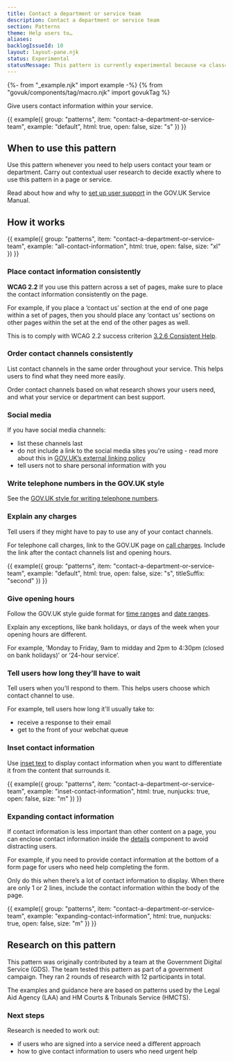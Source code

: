 ```yaml
---
title: Contact a department or service team
description: Contact a department or service team
section: Patterns
theme: Help users to…
aliases:
backlogIssueId: 10
layout: layout-pane.njk
status: Experimental
statusMessage: This pattern is currently experimental because <a class="govuk-link" href="#next-steps">more research</a> is needed to validate it.
---
```


{%- from "_example.njk" import example -%}
{% from "govuk/components/tag/macro.njk" import govukTag %}

Give users contact information within your service.

{{ example({ group: "patterns", item: "contact-a-department-or-service-team", example: "default", html: true, open: false, size: "s" }) }}

## When to use this pattern

Use this pattern whenever you need to help users contact your team or department. Carry out contextual user research to decide exactly where to use this pattern in a page or service.

Read about how and why to [set up user support](https://www.gov.uk/service-manual/helping-people-to-use-your-service/set-up-and-manage-user-support) in the GOV.UK Service Manual.

## How it works

{{ example({ group: "patterns", item: "contact-a-department-or-service-team", example: "all-contact-information", html: true, open: false, size: "xl" }) }}

### Place contact information consistently

<strong class="govuk-tag govuk-tag--grey">WCAG 2.2</strong> If you use this pattern across a set of pages, make sure to place the contact information consistently on the page.

For example, if you place a ‘contact us’ section at the end of one page within a set of pages, then you should place any ‘contact us’ sections on other pages within the set at the end of the other pages as well.

This is to comply with WCAG 2.2 success criterion [3.2.6 Consistent Help](https://www.w3.org/WAI/WCAG22/Understanding/consistent-help.html).

### Order contact channels consistently

List contact channels in the same order throughout your service. This helps users to find what they need more easily.

Order contact channels based on what research shows your users need, and what your service or department can best support.

### Social media

If you have social media channels:

- list these channels last
- do not include a link to the social media sites you're using - read more about this in [GOV.UK’s external linking policy](https://www.gov.uk/guidance/content-design/links#linking-policy)
- tell users not to share personal information with you

### Write telephone numbers in the GOV.UK style

See the [GOV.UK style for writing telephone numbers](https://www.gov.uk/guidance/style-guide/a-to-z-of-gov-uk-style#telephone-numbers).

### Explain any charges

Tell users if they might have to pay to use any of your contact channels.

For telephone call charges, link to the GOV.UK page on [call charges](https://www.gov.uk/call-charges). Include the link after the contact channels list and opening hours.

{{ example({ group: "patterns", item: "contact-a-department-or-service-team", example: "default", html: true, open: false, size: "s", titleSuffix: "second" }) }}

### Give opening hours

Follow the GOV.UK style guide format for [time ranges](https://www.gov.uk/guidance/style-guide/a-to-z-of-gov-uk-style#times) and [date ranges](https://www.gov.uk/guidance/style-guide/a-to-z-of-gov-uk-style#dates).

Explain any exceptions, like bank holidays, or days of the week when your opening hours are different.

For example, ‘Monday to Friday, 9am to midday and 2pm to 4:30pm (closed on bank holidays)’ or ‘24-hour service’.

### Tell users how long they’ll have to wait

Tell users when you'll respond to them. This helps users choose which contact channel to use.

For example, tell users how long it'll usually take to:

- receive a response to their email
- get to the front of your webchat queue

### Inset contact information

Use [inset text](/components/inset-text/) to display contact information when you want to differentiate it from the content that surrounds it.

{{ example({ group: "patterns", item: "contact-a-department-or-service-team", example: "inset-contact-information", html: true, nunjucks: true, open: false, size: "m" }) }}

### Expanding contact information

If contact information is less important than other content on a page, you can enclose contact information inside the [details](/components/details/) component to avoid distracting users.

For example, if you need to provide contact information at the bottom of a form page for users who need help completing the form.

Only do this when there’s a lot of contact information to display. When there are only 1 or 2 lines, include the contact information within the body of the page.

{{ example({ group: "patterns", item: "contact-a-department-or-service-team", example: "expanding-contact-information", html: true, nunjucks: true, open: false, size: "m" }) }}

## Research on this pattern

This pattern was originally contributed by a team at the Government Digital Service (GDS). The team tested this pattern as part of a government campaign. They ran 2 rounds of research with 12 participants in total.

The examples and guidance here are based on patterns used by the Legal Aid Agency (LAA) and HM Courts & Tribunals Service (HMCTS).

### Next steps

Research is needed to work out:

- if users who are signed into a service need a different approach
- how to give contact information to users who need urgent help
